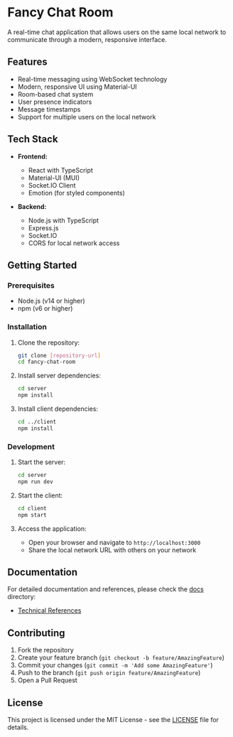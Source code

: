 # Fancy Chat Room

A real-time chat application that allows users on the same local network to communicate through a modern, responsive interface.

## Features

- Real-time messaging using WebSocket technology
- Modern, responsive UI using Material-UI
- Room-based chat system
- User presence indicators
- Message timestamps
- Support for multiple users on the local network

## Tech Stack

- **Frontend:**
  - React with TypeScript
  - Material-UI (MUI)
  - Socket.IO Client
  - Emotion (for styled components)

- **Backend:**
  - Node.js with TypeScript
  - Express.js
  - Socket.IO
  - CORS for local network access

## Getting Started

### Prerequisites

- Node.js (v14 or higher)
- npm (v6 or higher)

### Installation

1. Clone the repository:
   ```bash
   git clone [repository-url]
   cd fancy-chat-room
   ```

2. Install server dependencies:
   ```bash
   cd server
   npm install
   ```

3. Install client dependencies:
   ```bash
   cd ../client
   npm install
   ```

### Development

1. Start the server:
   ```bash
   cd server
   npm run dev
   ```

2. Start the client:
   ```bash
   cd client
   npm start
   ```

3. Access the application:
   - Open your browser and navigate to `http://localhost:3000`
   - Share the local network URL with others on your network

## Documentation

For detailed documentation and references, please check the [docs](./docs) directory:
- [Technical References](./docs/REFERENCES.md)

## Contributing

1. Fork the repository
2. Create your feature branch (`git checkout -b feature/AmazingFeature`)
3. Commit your changes (`git commit -m 'Add some AmazingFeature'`)
4. Push to the branch (`git push origin feature/AmazingFeature`)
5. Open a Pull Request

## License

This project is licensed under the MIT License - see the [LICENSE](LICENSE) file for details. 